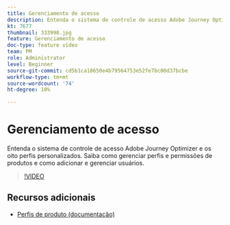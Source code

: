 ```yaml
---
title: Gerenciamento de acesso
description: Entenda o sistema de controle de acesso Adobe Journey Optimizer e os oito perfis personalizados. Saiba como gerenciar perfis e permissões de produtos e como adicionar e gerenciar usuários.
kt: 7677
thumbnail: 333998.jpg
feature: Gerenciamento de acesso
doc-type: feature video
team: PM
role: Administrator
level: Beginner
source-git-commit: cd5b1ca18650e4b79564753e52fe7bc00d37bcbe
workflow-type: tm+mt
source-wordcount: '74'
ht-degree: 10%

---
```



# Gerenciamento de acesso

Entenda o sistema de controle de acesso Adobe Journey Optimizer e os oito perfis personalizados. Saiba como gerenciar perfis e permissões de produtos e como adicionar e gerenciar usuários.

>[!VIDEO](https://video.tv.adobe.com/v/333998?quality=12)

## Recursos adicionais

* [Perfis de produto (documentação)](https://experienceleague.adobe.com/docs/journey-optimizer/using/administration/ootb-product-profiles.html)
